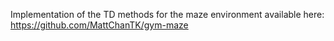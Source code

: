 Implementation of the TD methods for the maze environment available here: https://github.com/MattChanTK/gym-maze
